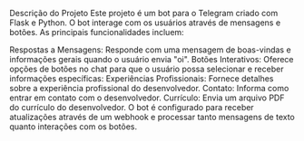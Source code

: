 Descrição do Projeto
Este projeto é um bot para o Telegram criado com Flask e Python. O bot interage com os usuários através de mensagens e botões. As principais funcionalidades incluem:

Respostas a Mensagens: Responde com uma mensagem de boas-vindas e informações gerais quando o usuário envia "oi".
Botões Interativos: Oferece opções de botões no chat para que o usuário possa selecionar e receber informações específicas:
Experiências Profissionais: Fornece detalhes sobre a experiência profissional do desenvolvedor.
Contato: Informa como entrar em contato com o desenvolvedor.
Currículo: Envia um arquivo PDF do currículo do desenvolvedor.
O bot é configurado para receber atualizações através de um webhook e processar tanto mensagens de texto quanto interações com os botões.
